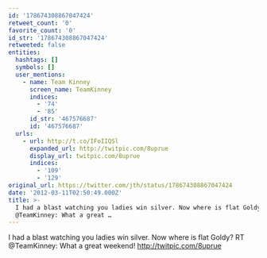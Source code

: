 ```yaml
---
id: '178674308867047424'
retweet_count: '0'
favorite_count: '0'
id_str: '178674308867047424'
retweeted: false
entities:
  hashtags: []
  symbols: []
  user_mentions:
    - name: Team Kinney
      screen_name: TeamKinney
      indices:
        - '74'
        - '85'
      id_str: '467576687'
      id: '467576687'
  urls:
    - url: http://t.co/IFoIIQSl
      expanded_url: http://twitpic.com/8uprue
      display_url: twitpic.com/8uprue
      indices:
        - '109'
        - '129'
original_url: https://twitter.com/jth/status/178674308867047424
date: '2012-03-11T02:50:49.000Z'
title: >-
  I had a blast watching you ladies win silver. Now where is flat Goldy? RT
  @TeamKinney: What a great …
---
```


I had a blast watching you ladies win silver. Now where is flat Goldy? RT @TeamKinney: What a great weekend! http://twitpic.com/8uprue